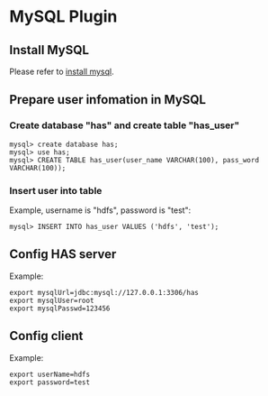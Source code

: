 
MySQL Plugin
===============

## Install MySQL

Please refer to [install mysql](https://dev.mysql.com/doc/refman/5.7/en/linux-installation.html).

## Prepare user infomation in MySQL

### Create database "has" and create table "has_user"
```
mysql> create database has;
mysql> use has;
mysql> CREATE TABLE has_user(user_name VARCHAR(100), pass_word VARCHAR(100));
```

### Insert user into table
Example, username is "hdfs", password is "test":
```
mysql> INSERT INTO has_user VALUES ('hdfs', 'test');
```

## Config HAS server 
Example:
```
export mysqlUrl=jdbc:mysql://127.0.0.1:3306/has
export mysqlUser=root
export mysqlPasswd=123456
```

## Config client
Example:
```
export userName=hdfs
export password=test
```
